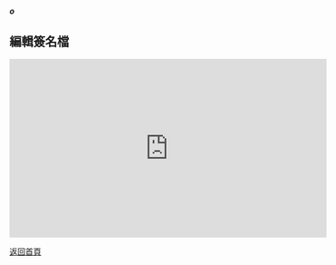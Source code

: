 ##### o
## 編輯簽名檔

<div align="center">
<iframe width="560" height="315" src="https://www.youtube.com/embed/UTu1nMfGrbU" frameborder="0" allow="accelerometer; autoplay; encrypted-media; gyroscope; picture-in-picture" allowfullscreen></iframe>
</div>
    
[返回首頁](https://kimieno.github.io/android.pitt) 